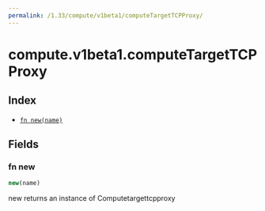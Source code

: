 ```yaml
---
permalink: /1.33/compute/v1beta1/computeTargetTCPProxy/
---
```


# compute.v1beta1.computeTargetTCPProxy



## Index

* [`fn new(name)`](#fn-new)

## Fields

### fn new

```ts
new(name)
```

new returns an instance of Computetargettcpproxy